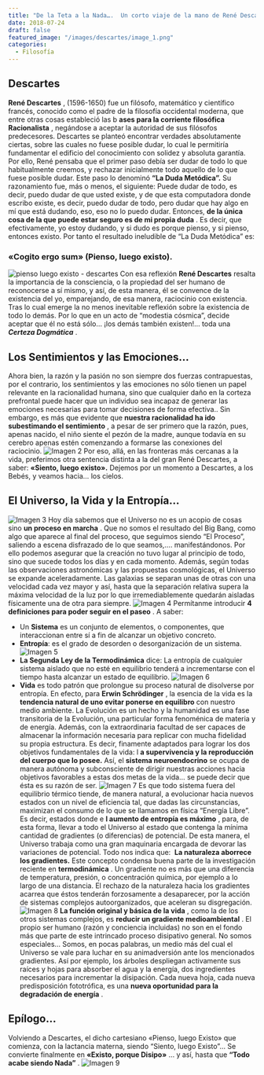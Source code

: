 ```yaml
---
title: "De la Teta a la Nada….  Un corto viaje de la mano de René Descartes."
date: 2018-07-24
draft: false
featured_image: "/images/descartes/image_1.png"
categories:
  - Filosofía
---
```


## Descartes
**René Descartes**
, (1596-1650) fue un filósofo, matemático y científico francés, conocido como el padre de la filosofía occidental moderna, que entre otras cosas estableció las b
**ases para la corriente filosófica Racionalista**
, negándose a aceptar la autoridad de sus filósofos predecesores.
Descartes se planteó encontrar verdades absolutamente ciertas, sobre las cuales no fuese posible dudar, lo cual le permitiría fundamentar el edificio del conocimiento con solidez y absoluta garantía. Por ello, René pensaba que el primer paso debía ser dudar de todo lo que habitualmente creemos, y rechazar inicialmente todo aquello de lo que fuese posible dudar. Este paso lo denominó 
**“La Duda Metódica”.**
Su razonamiento fue, más o menos, el siguiente: Puede dudar de todo, es decir, puedo dudar de que usted existe, y de que esta computadora donde escribo existe, es decir, puedo dudar de todo, pero dudar que hay algo en mí que está dudando, eso, eso no lo puedo dudar. Entonces, 
**de la única cosa de la que puede estar seguro es de mi propia duda**
. Es decir, que efectivamente, yo estoy dudando, y si dudo es porque pienso, y si pienso, entonces existo. Por tanto el resultado ineludible de “La Duda Metódica” es:
### «Cogito ergo sum» (Pienso, luego existo).
![pienso luego existo - descartes](/images/descartes/image_1.png)
Con esa reflexión 
**René Descartes**
 resalta la importancia de la consciencia, o la propiedad del ser humano de reconocerse a sí mismo, y así, de esta manera, él se convence de la existencia del yo, emparejando, de esa manera, raciocinio con existencia. Tras lo cual emerge la no menos inevitable reflexión sobre la existencia de todo lo demás. Por lo que en un acto de “modestia cósmica”, decide aceptar que él no está sólo… ¡los demás también existen!… toda una 
***Certeza Dogmática***
.
## Los Sentimientos y las Emociones…
Ahora bien, la razón y la pasión no son siempre dos fuerzas contrapuestas, por el contrario, los sentimientos y las emociones no sólo tienen un papel relevante en la racionalidad humana, sino que cualquier daño en la corteza prefrontal puede hacer que un individuo sea incapaz de generar las emociones necesarias para tomar decisiones de forma efectiva.. Sin embargo, es más que evidente que 
**nuestra racionalidad ha ido subestimando el sentimiento**
, a pesar de ser primero que la razón, pues, apenas nacido, el niño siente el pezón de la madre, aunque todavía en su cerebro apenas estén comenzando a formarse las conexiones del raciocinio.
![Imagen 2](/images/descartes/image_2.png)
Por eso, allá, en las fronteras más cercanas a la vida, preferimos otra sentencia distinta a la del gran René Descartes, a saber: 
**«Siento, luego existo».**
Dejemos por un momento a Descartes, a los Bebés, y veamos hacia… los cielos.
## El Universo, la Vida y la Entropía…
![Imagen 3](/images/descartes/image_3.png)
Hoy día sabemos que el Universo no es un acopio de cosas sino 
**un proceso en marcha**
. Que no somos el resultado del Big Bang, como algo que aparece al final del proceso, que seguimos siendo “El Proceso”, saliendo a escena disfrazado de lo que seamos,…. manifestándonos. Por ello podemos asegurar que la creación no tuvo lugar al principio de todo, sino que sucede todos los días y en cada momento. Además, según todas las observaciones astronómicas y las propuestas cosmológicas, el Universo se expande aceleradamente. Las galaxias se separan unas de otras con una velocidad cada vez mayor y así, hasta que la separación relativa supera la máxima velocidad de la luz por lo que irremediablemente quedarán aisladas físicamente una de otra para siempre.
![Imagen 4](/images/descartes/image_4.png)
Permítanme introducir 
**4 definiciones para poder seguir en el paseo**
. A saber:
- Un **Sistema** es un conjunto de elementos, o componentes, que interaccionan entre sí a fin de alcanzar un objetivo concreto.
- **Entropía**: es el grado de desorden o desorganización de un sistema.
![Imagen 5](/images/descartes/image_5.png)
- **La Segunda Ley de la Termodinámica** dice: La entropía de cualquier sistema aislado que no esté en equilibrio tenderá a incrementarse con el tiempo hasta alcanzar un estado de equilibrio.
![Imagen 6](/images/descartes/image_6.png)
- **Vida** es todo patrón que prolongue su proceso natural de disolverse por entropía.
En efecto, para 
**Erwin Schrödinger**
, la esencia de la vida es la 
**tendencia natural de uno evitar ponerse en equilibro**
 con nuestro medio ambiente.
La Evolución es un hecho y la humanidad es una fase transitoria de la Evolución, una particular forma fenoménica de materia y de energía. Además, con la extraordinaria facultad de ser capaces de almacenar la información necesaria para replicar con mucha fidelidad su propia estructura. Es decir, finamente adaptados para lograr los dos objetivos fundamentales de la vida: l
**a supervivencia y la reproducción del cuerpo que lo posee.**
Así, el 
**sistema neuroendocrino**
 se ocupa de manera autónoma y subconsciente de dirigir nuestras acciones hacia objetivos favorables a estas dos metas de la vida… se puede decir que ésta es su razón de ser.
![Imagen 7](/images/descartes/image_7.png)
Es que todo sistema fuera del equilibrio térmico tiende, de manera natural, a evolucionar hacia nuevos estados con un nivel de eficiencia tal, que dadas las circunstancias, maximizan el consumo de lo que se llamamos en física “Energía Libre”. Es decir, estados donde e
**l aumento de entropía es máximo**
, para, de esta forma, llevar a todo el Universo al estado que contenga la mínima cantidad de gradientes (o diferencias) de potencial.
De esta manera, el Universo trabaja como una gran maquinaria encargada de devorar las variaciones de potencial. Todo nos indica que: 
**La naturaleza aborrece los gradientes.**
Este concepto condensa buena parte de la investigación reciente en 
**termodinámica**
. Un gradiente no es más que una diferencia de temperatura, presión, o concentración química, por ejemplo a lo largo de una distancia. El rechazo de la naturaleza hacia los gradientes acarrea que éstos tenderán forzosamente a desaparecer, por la acción de sistemas complejos autoorganizados, que aceleran su disgregación.
![Imagen 8](/images/descartes/image_8.png)
**La función original y básica de la vida**
, como la de los otros sistemas complejos, es 
**reducir un gradiente medioambiental**
. El propio ser humano (razón y conciencia incluidas) no son en el fondo más que parte de este intrincado proceso disipativo general. No somos especiales… Somos, en pocas palabras, un medio más del cual el Universo se vale para luchar en su animadversión ante los mencionados gradientes. Así por ejemplo, los árboles despliegan activamente sus raíces y hojas para absorber el agua y la energía, dos ingredientes necesarios para incrementar la disipación. Cada nueva hoja, cada nueva predisposición fototrófica, es una 
**nueva oportunidad para la degradación de energía**
.
## Epílogo…
Volviendo a Descartes, el dicho cartesiano «Pienso, luego Existo» que comienza, con la lactancia materna, siendo “Siento, luego Existo”… Se convierte finalmente en 
**«Existo, porque Disipo»**
… y así, hasta que 
**“Todo acabe siendo Nada”**
.
![Imagen 9](/images/descartes/image_9.png)